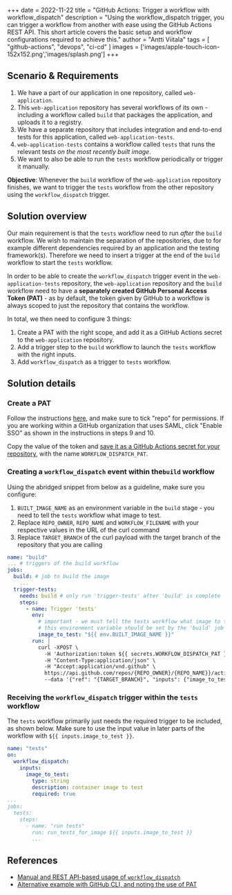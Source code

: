 +++ 
date = 2022-11-22
title = "GitHub Actions: Trigger a workflow with workflow_dispatch"
description = "Using the workflow_dispatch trigger, you can trigger a workflow from another with ease using the GitHub Actions REST API. This short article covers the basic setup and workflow configurations required to achieve this."
author = "Antti Viitala"
tags = [
    "github-actions",
    "devops",
    "ci-cd"
]
images = ['images/apple-touch-icon-152x152.png','images/splash.png']
+++

## Scenario & Requirements

1. We have a part of our application in one repository, called ```web-application```.
1. This ```web-application``` repository has several workflows of its own - including a workflow called ```build``` that packages the application, and uploads it to a registry.
1. We have a separate repository that includes integration and end-to-end tests for this application, called ```web-application-tests```.
1. ```web-application-tests``` contains a workflow called ```tests``` that runs the relevant tests *on the most recently built image*.
1. We want to also be able to run the ```tests``` workflow periodically or trigger it manually.

**Objective**: Whenever the ```build``` workflow of the ```web-application``` repository finishes, we want to trigger the ```tests``` workflow from the other repository using the ```workflow_dispatch``` trigger.

## Solution overview

Our main requirement is that the ```tests``` workflow need to run *after* the ```build``` workflow. We wish to maintain the separation of the repositories, due to for example different dependencies required by an application and the testing framework(s). Therefore we need to insert a trigger at the end of the ```build``` workflow to start the ```tests``` workflow.

In order to be able to create the ```workflow_dispatch``` trigger event in the ```web-application-tests``` repository, the ```web-application``` repository and the ```build``` workflow need to have a **separately created GitHub Personal Access Token (PAT)** - as by default, the token given by GitHub to a workflow is always scoped to just the repository that contains the workflow.

In total, we then need to configure 3 things:

1. Create a PAT with the right scope, and add it as a GitHub Actions secret to the ```web-application``` repository.
1. Add a trigger step to the ```build``` workflow to launch the ```tests``` workflow with the right inputs.
1. Add ```workflow_dispatch``` as a trigger to ```tests``` workflow.

## Solution details

### Create a PAT

Follow the instructions [here](https://docs.github.com/en/authentication/keeping-your-account-and-data-secure/creating-a-personal-access-token#creating-a-personal-access-token-classic), and make sure to tick "repo" for permissions. If you are working within a GitHub organization that uses SAML, click "Enable SSO" as shown in the instructions in steps 9 and 10.

Copy the value of the token and [save it as a GitHub Actions secret for your repository](https://docs.github.com/en/actions/security-guides/encrypted-secrets#creating-encrypted-secrets-for-a-repository), with the name ```WORKFLOW_DISPATCH_PAT```.

### Creating a ```workflow_dispatch``` event within the```build``` workflow

Using the abridged snippet from below as a guideline, make sure you configure:

1. ```BUILT_IMAGE_NAME``` as an environment variable in the ```build``` stage - you need to tell the ```tests``` workflow what image to test.
1. Replace ```REPO_OWNER```, ```REPO_NAME``` and ```WORKFLOW_FILENAME``` with your respective values in the URL of the curl command
1. Replace ```TARGET_BRANCH``` of the curl payload with the target branch of the repository that you are calling

```yaml
name: "build"
... # triggers of the build workflow
jobs:
  build: # job to build the image
    ...
  trigger-tests:
    needs: build # only run 'trigger-tests' after 'build' is complete 
    steps:
      - name: Trigger 'tests'
        env:
          # important - we must tell the tests workflow what image to test
          # this environment variable should be set by the 'build' job
          image_to_test: "${{ env.BUILT_IMAGE_NAME }}" 
        run: |
          curl -XPOST \
            -H 'Authorization:token ${{ secrets.WORKFLOW_DISPATCH_PAT }}' \
            -H "Content-Type:application/json" \
            -H "Accept:application/vnd.github" \
            https://api.github.com/repos/{REPO_OWNER}/{REPO_NAME}}/actions/workflows/{WORKFLOW_FILENAME}.yml/dispatches \
            --data '{"ref": "{TARGET_BRANCH}", "inputs": {"image_to_test":"${{env.image_to_test}}"}}'
```

### Receiving the ```workflow_dispatch``` trigger within the ```tests``` workflow

The ```tests``` workflow primarily just needs the required trigger to be included, as shown below. Make sure to use the input value in later parts of the workflow with ```${{ inputs.image_to_test }}```.

```yaml
name: "tests"
on:
  workflow_dispatch:
    inputs:
      image_to_test:
        type: string
        description: container image to test
        required: true
...
jobs:
  tests:
    steps:
      - name: "run tests"
        run: run_tests_for_image ${{ inputs.image_to_test }}
        ...
```

## References

* [Manual and REST API-based usage of ```workflow_dispatch```](https://stackoverflow.com/a/70154713)
* [Alternative example with GitHub CLI, and noting the use of PAT](https://stackoverflow.com/a/72425326)
